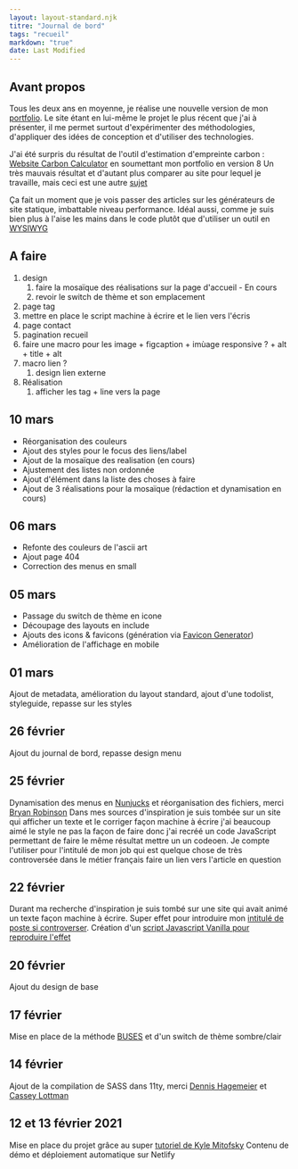 ```yaml
---
layout: layout-standard.njk
titre: "Journal de bord"
tags: "recueil"
markdown: "true"
date: Last Modified
---
```


## Avant propos

Tous les deux ans en moyenne, je réalise une nouvelle version de mon [portfolio](/realisations/historique-portfolio).
Le site étant en lui-même le projet le plus récent que j'ai à présenter, il me permet surtout d'expérimenter des méthodologies, d'appliquer des idées de conception et d'utiliser des technologies.

J'ai été surpris du résultat de l'outil d'estimation d'empreinte carbon : [Website Carbon Calculator](https://www.websitecarbon.com/website/pierre-tl/) en soumettant mon portfolio en version 8
Un très mauvais résultat et d'autant plus comparer au site pour lequel je travaille, mais ceci est une autre [sujet](/recueil/empreinte-carbone)

Ça fait un moment que je vois passer des articles sur les générateurs de site statique, imbattable niveau performance.
Idéal aussi, comme je suis bien plus à l'aise les mains dans le code plutôt que d'utiliser un outil en [WYSIWYG](https://www.linternaute.fr/dictionnaire/fr/definition/wysiwyg/)


## A faire
1. design
   1. faire la mosaïque des réalisations sur la page d'accueil - En cours
   2. revoir le switch de thème et son emplacement
2. page tag
3. mettre en place le script machine à écrire et le lien vers l'écris
4. page contact
5. pagination recueil
6. faire une macro pour les image + figcaption + imùage responsive ? + alt + title + alt
7. macro lien ?
   1. design lien externe
8. Réalisation 
   1. afficher les tag + line vers la page

## 10 mars
* Réorganisation des couleurs
* Ajout des styles pour le focus des liens/label
* Ajout de la mosaïque des realisation (en cours)
* Ajustement des listes non ordonnée
* Ajout d'élément dans la liste des choses à faire
* Ajout de 3 réalisations pour la mosaïque (rédaction et dynamisation en cours)

## 06 mars
* Refonte des couleurs de l'ascii art
* Ajout page 404
* Correction des menus en small 

## 05 mars
* Passage du switch de thème en icone
* Découpage des layouts en include
* Ajouts des icons & favicons (génération via [Favicon Generator](https://realfavicongenerator.net))
* Amélioration de l'affichage en mobile


## 01 mars
Ajout de metadata, amélioration du layout standard, ajout d'une todolist, styleguide, repasse sur les styles


## 26 février
Ajout du journal de bord, repasse design menu


## 25 février
Dynamisation des menus en [Nunjucks](https://mozilla.github.io/nunjucks/templating.html) et réorganisation des fichiers, merci [Bryan Robinson](https://www.youtube.com/watch?v=xzH2XZubgEk)
Dans mes sources d'inspiration je suis tombée sur un site qui afficher un texte et le corriger façon machine à écrire j'ai beaucoup aimé le style ne pas la façon de faire donc j'ai recréé un code JavaScript permettant de faire le même résultat mettre un un codeoen. Je compte l'utiliser pour l'intitulé de mon job qui est quelque chose de très controversée dans le métier français faire un lien vers l'article en question


## 22 février
Durant ma recherche d'inspiration je suis tombé sur une site qui avait animé un texte façon machine à écrire.
Super effet pour introduire mon [intitulé de poste si controverser](article). Création d'un [script Javascript Vanilla pour reproduire l'effet](https://codepen.io/pierre_tl/pen/oNYeXJd)


## 20 février
Ajout du design de base


## 17 février
Mise en place de la méthode [BUSES](articles) et d'un switch de thème sombre/clair


## 14 février
Ajout de la compilation de SASS dans 11ty, merci [Dennis Hagemeier](https://www.d-hagemeier.com/en/sass-compile-11ty/) et [Cassey Lottman](https://github.com/clottman/cassey-on-eleventy/pull/9/files)


## 12 et 13 février 2021
Mise en place du projet grâce au super [tutoriel de Kyle Mitofsky](https://www.youtube.com/watch?v=ozTesGh0l7)
Contenu de démo et déploiement automatique sur Netlify

